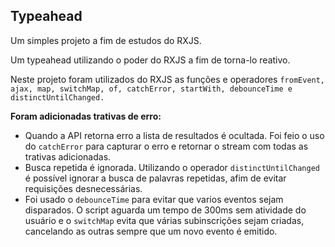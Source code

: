 ## Typeahead

Um simples projeto a fim de estudos do RXJS. 

Um typeahead utilizando o poder do RXJS a fim de torna-lo reativo.

Neste projeto foram utilizados do RXJS as funções e operadores ``fromEvent, ajax, map, switchMap, of, catchError, startWith, debounceTime e distinctUntilChanged.``




**Foram adicionadas trativas de erro:**
 - Quando a API retorna erro a lista de resultados é ocultada. Foi feio o uso do ``catchError`` para capturar o erro e retornar o stream com todas as trativas adicionadas.
 - Busca repetida é ignorada. Utilizando o operador ``distinctUntilChanged`` é possível ignorar a busca de palavras repetidas, afim de evitar requisições desnecessárias.
 - Foi usado o ``debounceTime`` para evitar que varios eventos sejam disparados. O script aguarda um tempo de 300ms sem atividade do usuário e o ``switchMap`` evita que várias subinscrições sejam criadas, cancelando as outras sempre que um novo evento é emitido.